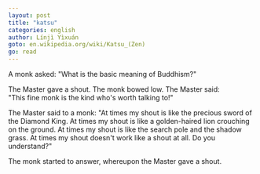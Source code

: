 ```yaml
---
layout: post
title: "katsu"
categories: english
author: Línjì Yìxuán
goto: en.wikipedia.org/wiki/Katsu_(Zen)
go: read
---
```

A monk asked: "What is the basic meaning of Buddhism?"   

The Master gave a shout.
The monk bowed low.
The Master said:  
"This fine monk is the kind who's worth talking to!"

The Master said to a monk:
"At times my shout is like the precious sword of the Diamond King.
At times my shout is like a golden-haired lion crouching on the ground.
At times my shout is like the search pole and the shadow grass.
At times my shout doesn't work like a shout at all. Do you understand?"  

The monk started to answer, whereupon the Master gave a shout.
